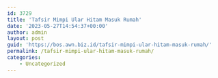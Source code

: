 ```yaml
---
id: 3729
title: 'Tafsir Mimpi Ular Hitam Masuk Rumah'
date: '2023-05-27T14:54:37+00:00'
author: admin
layout: post
guid: 'https://bos.awn.biz.id/tafsir-mimpi-ular-hitam-masuk-rumah/'
permalink: /tafsir-mimpi-ular-hitam-masuk-rumah/
categories:
    - Uncategorized
---
```


